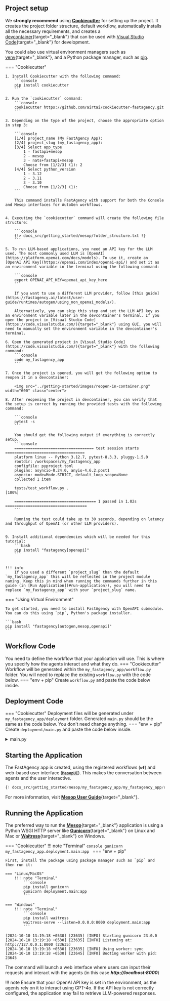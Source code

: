 ## Project setup

We **strongly recommend** using [**Cookiecutter**](../cookiecutter/index.md) for setting up the project. It creates the project folder structure, default workflow, automatically installs all the necessary requirements, and creates a [devcontainer](https://code.visualstudio.com/docs/devcontainers/containers){target="_blank"} that can be used with [Visual Studio Code](https://code.visualstudio.com/){target="_blank"} for development.

You could also use virtual environment managers such as [venv](https://docs.python.org/3/library/venv.html){target="_blank"}, and a Python package manager, such as [pip](https://en.wikipedia.org/wiki/Pip_(package_manager)).


=== "Cookiecutter"

    1. Install Cookiecutter with the following command:
        ```console
        pip install cookiecutter
        ```

    2. Run the `cookiecutter` command:
        ```console
        cookiecutter https://github.com/airtai/cookiecutter-fastagency.git
        ```

    3. Depending on the type of the project, choose the appropriate option in step 3:

        ```console
        [1/4] project_name (My FastAgency App):
        [2/4] project_slug (my_fastagency_app):
        [3/4] Select app_type
            1 - fastapi+mesop
            2 - mesop
            3 - nats+fastapi+mesop
            Choose from [1/2/3] (1): 2
        [4/4] Select python_version
            1 - 3.12
            2 - 3.11
            3 - 3.10
            Choose from [1/2/3] (1):
        ```

        This command installs FastAgency with support for both the Console and Mesop interfaces for AutoGen workflows.


    4. Executing the `cookiecutter` command will create the following file structure:

        ```console
        {!> docs_src/getting_started/mesop/folder_structure.txt !}
        ```

    5. To run LLM-based applications, you need an API key for the LLM used. The most commonly used LLM is [OpenAI](https://platform.openai.com/docs/models). To use it, create an [OpenAI API Key](https://openai.com/index/openai-api/) and set it as an environment variable in the terminal using the following command:

        ```console
        export OPENAI_API_KEY=openai_api_key_here
        ```

        If you want to use a different LLM provider, follow [this guide](https://fastagency.ai/latest/user-guide/runtimes/autogen/using_non_openai_models/).

        Alternatively, you can skip this step and set the LLM API key as an environment variable later in the devcontainer's terminal. If you open the project in [Visual Studio Code](https://code.visualstudio.com/){target="_blank"} using GUI, you will need to manually set the environment variable in the devcontainer's terminal.

    6. Open the generated project in [Visual Studio Code](https://code.visualstudio.com/){target="_blank"} with the following command:
        ```console
        code my_fastagency_app
        ```

    7. Once the project is opened, you will get the following option to reopen it in a devcontainer:

        <img src="../getting-started/images/reopen-in-container.png" width="600" class="center">

    8. After reopening the project in devcontainer, you can verify that the setup is correct by running the provided tests with the following command:

        ```console
        pytest -s
        ```

        You should get the following output if everything is correctly setup.
        ```console
        =================================== test session starts ===================================
        platform linux -- Python 3.12.7, pytest-8.3.3, pluggy-1.5.0
        rootdir: /workspaces/my_fastagency_app
        configfile: pyproject.toml
        plugins: asyncio-0.24.0, anyio-4.6.2.post1
        asyncio: mode=Mode.STRICT, default_loop_scope=None
        collected 1 item

        tests/test_workflow.py .                                                            [100%]

        ==================================== 1 passed in 1.02s ====================================
        ```

        Running the test could take up to 30 seconds, depending on latency and throughput of OpenAI (or other LLM providers).


    9. Install additional dependencies which will be needed for this tutorial:
        ```bash
        pip install "fastagency[openapi]"
        ```


    !!! info
        If you used a different `project_slug` than the default `my_fastagency_app` this will be reflected in the project module naming. Keep this in mind when running the commands further in this guide (in [Run Application](#run-application)), you will need to replace `my_fastagency_app` with your `project_slug` name.


=== "Using Virtual Environment"

    To get started, you need to install FastAgency with OpenAPI submodule. You can do this using `pip`, Python's package installer.

    ```bash
    pip install "fastagency[autogen,mesop,openapi]"
    ```

## Workflow Code
You need to define the workflow that your application will use. This is where you specify how the agents interact and what they do.
=== "Cookiecutter"
    Workflow will be generated within the `my_fastagency_app/workflow.py` folder. You will need to replace the existing `workflow.py` with the code below.
=== "env + pip"
    Create `workflow.py` and paste the code below inside.


## Deployment Code
=== "Cookiecutter"
    Deployment files will be generated under `my_fastagency_app/deployment` folder. Generated `main.py` should be the same as the code below. You don't need change anything.
=== "env + pip"
    Create `deployment/main.py` and paste the code below inside.

<details>
<summary>main.py</summary>
```python
{! docs_src/getting_started/mesop/my_fastagency_app/my_fastagency_app/deployment/main.py [ln:1-10] !}
```

</details>


## Starting the Application

The FastAgency app is created, using the registered workflows (**`wf`**) and web-based user interface ([**`MesopUI`**](../../api/fastagency/ui/mesop/MesopUI.md)). This makes the conversation between agents and the user interactive.

```python
{! docs_src/getting_started/mesop/my_fastagency_app/my_fastagency_app/deployment/main.py [ln:6-10] !}
```

For more information, visit [**Mesop User Guide**](../../user-guide/ui/mesop/basics.md){target="_blank"}.


## Running the Application

The preferred way to run the [**Mesop**](https://google.github.io/mesop/){target="_blank"} application is using a Python WSGI HTTP server like [**Gunicorn**](https://gunicorn.org/){target="_blank"} on Linux and Mac or [**Waitress**](https://docs.pylonsproject.org/projects/waitress/en/stable/){target="_blank"} on Windows.

=== "Cookiecutter"
    !!! note "Terminal"
        ```console
        gunicorn my_fastagency_app.deployment.main:app
        ```
=== "env + pip"

    First, install the package using package manager such as `pip` and then run it:

    === "Linux/MacOS"
        !!! note "Terminal"
            ```console
            pip install gunicorn
            gunicorn deployment.main:app
            ```

    === "Windows"
        !!! note "Terminal"
            ```console
            pip install waitress
            waitress-serve --listen=0.0.0.0:8000 deployment.main:app
            ```

```console
[2024-10-10 13:19:18 +0530] [23635] [INFO] Starting gunicorn 23.0.0
[2024-10-10 13:19:18 +0530] [23635] [INFO] Listening at: http://127.0.0.1:8000 (23635)
[2024-10-10 13:19:18 +0530] [23635] [INFO] Using worker: sync
[2024-10-10 13:19:18 +0530] [23645] [INFO] Booting worker with pid: 23645
```

The command will launch a web interface where users can input their requests and interact with the agents (in this case ***http://localhost:8000***)

!!! note
    Ensure that your OpenAI API key is set in the environment, as the agents rely on it to interact using GPT-4o. If the API key is not correctly configured, the application may fail to retrieve LLM-powered responses.
